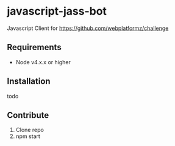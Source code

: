 # javascript-jass-bot
Javascript Client for https://github.com/webplatformz/challenge

## Requirements
- Node v4.x.x or higher

## Installation
todo

## Contribute
1. Clone repo
2. npm start
